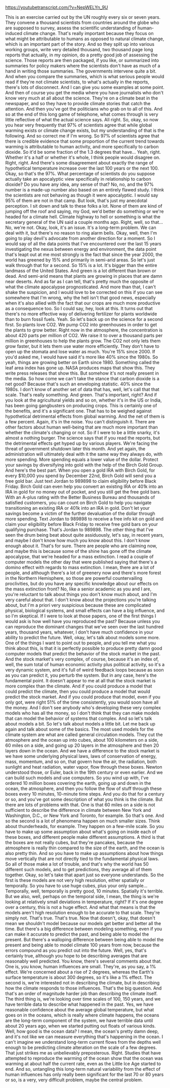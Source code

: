 https://youtubetranscript.com/?v=NepWELYn_9U

 This is an exercise carried out by the UN roughly every six or seven years. They convene a thousand scientists from countries around the globe who are supposed to survey, assess the scientific understanding of human-induced climate change. That's really important because they focus on what might be attributable to humans as opposed to natural climate change, which is an important part of the story. And so they split up into various working groups, write very detailed thousand, two thousand page long reports that actually, in my opinion, do a pretty good job of assessing the science. Those reports are then packaged, if you like, or summarized into summaries for policy makers where the scientists don't have as much of a hand in writing those summaries. The governments intervene quite a bit. And when you compare the summaries, which is what serious people would read if they're not climate scientists, to what's actually in the reports, there's lots of disconnect. And I can give you some examples at some point. And then of course you get the media where you have journalists who don't know very much at all about the science. They're on a climate beat in the newspaper, and so they have to provide climate stories that catch the attention. And then you've got the politicians who grab on to all of this. And so at the end of this long game of telephone, what comes through is very little reflective of what the actual science says. All right. So, okay, so now you hear very frequently that 97% of scientists agree that while global warming exists or climate change exists, but my understanding of that is the following. And so correct me if I'm wrong. So 97% of scientists agree that there is credible evidence that some proportion of the current trend towards warming is attributable to human activity, and more specifically to carbon dioxide. So it'd be some fraction of the 1.3 degrees that have... Yeah, right. Whether it's a half or whether it's whole, I think people would disagree on. Right, right. And there's some disagreement about exactly the range of hypothetical temperature increase over the last 100 years or the next 100. Okay, so that's the 97%. What percentage of scientists do you suppose actually take an apocalyptic view specifically in relationship to carbon dioxide? Do you have any idea, any sense of that? No, no, and the 97% number is a made-up number also based on an entirely flawed study. I think the scientists are not behaving as though it were apocalyptic. I would say 95% of them are not in that camp. But look, that's just my anecdotal perception. I sit down and talk to these folks a lot. None of them are kind of jumping off the roof and saying, my God, we'd better do something or we're headed for a climate hell. Climate highway to hell or something is what the secretary general of the UN said a couple months ago. Right, well, so that... No, we're not. Okay, look, it's an issue. It's a long-term problem. We can deal with it, but there's no reason to ring alarm bells. Okay, well, then I'm going to play devil's advocate from another direction for a moment. So I would say of all the data points that I've encountered over the last 15 years investigating the nexus between energy and environment, the data point that's leapt out at me most strongly is the fact that since the year 2000, the world has greened by 15% and primarily in semi-arid areas. So let's just walk through that for a second. So 15% is a lot. It's bigger than the entire landmass of the United States. And green is a lot different than brown or dead. And semi-arid means that plants are growing in places that are damn near deserts. And as far as I can tell, that's pretty much the opposite of what the climate apocalypse prognosticated. And more than that, I can't shake the suspicion, and I would love to be corrected on this if you can see somewhere that I'm wrong, why the hell isn't that good news, especially when it's also allied with the fact that our crops are much more productive as a consequence too. So I could say, hey, look at this. It turns out that there's no more effective way of delivering fertilizer for plants worldwide than to burn fossil fuels. Yeah. So let's back up on the science for a second first. So plants love CO2. We pump CO2 into greenhouses in order to get the plants to grow better. Right now in the atmosphere, the concentration is about 420 parts per million of CO2. We raise it to over a thousand parts per million in greenhouses to help the plants grow. The CO2 not only lets them grow faster, but it lets them use water more efficiently. They don't have to open up the stomata and lose water as much. You're 15% since 2000. If you'd asked me, I would have said it's more like 40% since the 1980s. So yeah, things are growing better on Earth since 1980. Something called the leaf area index has gone up. NASA produces maps that show this. They write press releases that show this. But somehow it's not really present in the media. So how come we can't take the stance that carbon dioxide is a net good? Because that's such an enveloping statistic. 40% since the 1980s. I don't know of another set of data that has, well, let's call that that scale. That's really something. And green. That's important, right? And if you look at the agricultural yields and so on, whether it's in the US or India, has been going gangbusters on producing crops. This is certainly one of the benefits, and it's a significant one. That has to be weighed against hypothetical detrimental effects from global warming. And the net of them is a few percent. Again, it's in the noise. You can't distinguish it. There are other factors about human well-being that are much more important than whether the climate's changing or not. So if I were to be a little snarky, it's almost a nothing burger. The science says that if you read the reports, but the detrimental effects get hyped up by various players. We're facing the threat of government shutdown later this month. And yet again, the administration will ultimately deal with it the same way they always do, with more spending. More spending equals a lower value of the dollar. Protect your savings by diversifying into gold with the help of the Birch Gold Group. And here's the best part. When you open a gold IRA with Birch Gold, for every $10,000 you spend by December 22nd, Birch Gold will send you a free gold bar. Just text Jordan to 989898 to claim eligibility before Black Friday. Birch Gold can even help you convert an existing IRA or 401k into an IRA in gold for no money out of pocket, and you still get the free gold bars. With an A-plus rating with the Better Business Bureau and thousands of satisfied customers, you can count on Birch Gold to help you navigate transitioning an existing IRA or 401k into an IRA in gold. Don't let your savings become a victim of the further devaluation of the dollar through more spending. Text Jordan to 989898 to receive a free info kit on gold and claim your eligibility before Black Friday to receive free gold bars on your qualifying purchase. That's Jordan to 989898. The other thing that I've seen the drum being beat about quite assiduously, let's say, in recent years, and maybe I don't know how much you know about this. I don't know enough about it. That's for sure. There are people who are claiming now, and maybe this is because some of the shine has gone off the climate apocalypse, that we're headed for a mass extinction. I read a couple of computer models the other day that were published saying that there's a domino effect with regards to mass extinction. I mean, there are a lot of people, and although there's a lot of greenery now and there's more forest in the Northern Hemisphere, so those are powerful countervailing proclivities, but do you have any specific knowledge about our effects on the mass extinction front? No, like a senior academic as you and I are, you're reluctant to talk about things you don't know much about, and I'm very careful about that. I don't know about the projections you're talking about, but I'm a priori very suspicious because these are complicated physical, biological systems, and small effects can have a big influence, and so I'm skeptical. If I were to look at those papers, one of the first things I would ask is how well have you reproduced the past? Because unless you can reproduce the dominant changes that we've seen over the last hundred years, thousand years, whatever, I don't have much confidence in your ability to predict the future. Well, okay, let's talk about models some more. One of the things I want to point out to people, and you tell me what you think about this, is that it is perfectly possible to produce pretty damn good computer models that predict the behavior of the stock market in the past. And the stock market's very complex, of course, because it's an index of, well, the sum total of human economic activity plus political activity, so it's a very dynamic system, and it's full of weird feedback loops because as soon as you can predict it, you perturb the system. But in any case, here's the fundamental point. It doesn't appear to me at all that the stock market is more complex than the climate. And if you could produce a model that could predict the climate, then you could produce a model that would predict the stock market. And if you could produce that model, even if you only got, were right 51% of the time consistently, you would soon have all the money. And I don't see anybody who's developing these very complex models who has all the money, so I don't think that they can make models that can model the behavior of systems that complex. And so let's talk about models a bit. So let's talk about models a little bit. Let me back up again and talk about some of the basics. The most used models for the climate system are what are called general circulation models. They cut the atmosphere and the ocean up into cubes, about 100 kilometers on a side, 60 miles on a side, and going up 20 layers in the atmosphere and then 20 layers down in the ocean. And we have a difference to the stock market is we have some underlying physical laws, laws of conservation of energy, mass, momentum, and so on, that govern how the air, the radiation, both sunlight and heat radiation, water vapor, flow through these boxes. Newton understood those, or Euler, back in the 19th century or even earlier. And we can build such models and use computers. So you wind up with, I've ordered 10 million boxes covering the earth, going up and down in the ocean, the atmosphere, and then you follow the flow of stuff through these boxes every 10 minutes, 10-minute time steps. And you do that for a century or so, and you've got some description of what you think is the climate. But there are lots of problems with that. One is that 60 miles on a side is not sufficient to describe the difference in climate between New York and Washington, D.C., or New York and Toronto, for example. So that's one. And so the second is a lot of phenomena happen on much smaller sizes. Think about thunderheads, for example. They happen on a few-mile scale. So you have to make up some assumption about what's going on inside each of these boxes, and different people make different assumptions. A third is that the boxes are not really cubes, but they're pancakes, because the atmosphere is really thin compared to the size of the earth, and the ocean is also pretty thin. And so you have to make up assumptions about how things move vertically that are not directly tied to the fundamental physical laws. So all of those make a lot of trouble, and that's why the world has 50 different such models, and to get predictions, they average all of them together. Okay, so let's take that apart just so everyone understands. So the first is these models are not very high resolution, either spatially or temporally. So you have to use huge cubes, plus your only sample... Temporally, well, temporally is pretty good, 10 minutes. Spatially it's terrible. But we also, well, perhaps on the temporal side, I mean, the thing is we're looking at relatively small deviations in temperature, right? If it's one degree over a century, this is not a huge effect. And what that means is that the models aren't high resolution enough to be accurate to that scale. They're simply not. That's true. That's true. Now that doesn't, okay, that doesn't mean we shouldn't model because our models get better and better all the time. But there's a big difference between modeling something, even if you can make it accurate to predict the past, and being able to model the present. But there's a walloping difference between being able to model the present and being able to model climate 100 years from now, because the errors compound as you predict out into the future. Well, yes, that's certainly true, although you hope to be describing averages that are reasonably well predicted. You know, there's several comments about that. One is, you know, human influences are small. They're, as you say, a 1% effect. We're concerned about a rise of 2 degrees, whereas the Earth's surface temperature is about 300 degrees, so it's like a 1% effect. The second is, we're interested not in describing the climate, but in describing how the climate responds to those influences. That's the big question. And that's an order of magnitude harder job than describing the climate itself. The third thing is, we're looking over time scales of 100, 150 years, and we have terrible data to describe what happened in the past. Yes, we have reasonable confidence about the average global temperature, but what goes on in the oceans, which is really where climate happens, the oceans are the long-term component of the system, we have terrible data until about 20 years ago, when we started putting out floats of various kinds. Well, how good is the ocean data? I mean, the ocean's pretty damn deep, and it's not like we can measure everything that's happening in the ocean. I can't imagine we understand long-term current flows from the depths well enough to be predicting climate alteration on the scale of a few degrees. That just strikes me as unbelievably preposterous. Right. Studies that have attempted to reproduce the warming of the ocean show that the ocean was warming at about half the current rate, even as the Little Ice Age started to end. And so, untangling this long-term natural variability from the effect of human influences has only really been significant for the last 70 or 80 years or so, is a very, very difficult problem, maybe the central problem.
